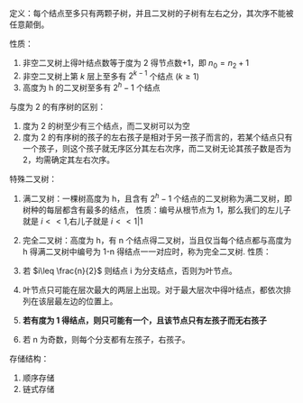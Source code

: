 定义：每个结点至多只有两颗子树，并且二叉树的子树有左右之分，其次序不能被任意颠倒。

性质：
1. 非空二叉树上得叶结点数等于度为 2 得节点数+1，即 $n_{0}=n_{2}+1$
2. 非空二叉树上第 $k$ 层上至多有 $2^{k-1}$ 个结点 $(k\geq 1)$
3. 高度为 h 的二叉树至多有 $2^h-1$ 个结点

与度为 2 的有序树的区别：
1. 度为 2 的树至少有三个结点，而二叉树可以为空
2. 度为 2 的有序树的孩子的左右孩子是相对于另一孩子而言的，若某个结点只有一个孩子，则这个孩子就无序区分其左右次序，而二叉树无论其孩子数是否为 2，均需确定其左右次序。

特殊二叉树：
1. 满二叉树：一棵树高度为 h，且含有 $2^h-1$ 个结点的二叉树称为满二叉树，即树种的每层都含有最多的结点，
性质：编号从根节点为 1，那么我们的左儿子就是 $i<< 1$,右儿子就是 $i<<1|1$

1. 完全二叉树：高度为 h，有 n 个结点得二叉树，当且仅当每个结点都与高度为 h 得满二叉树中编号为 1-n 得结点一一对应时，称为完全二叉树.
性质：
1. 若 $i\leq \frac{n}{2}$ 则结点 i 为分支结点，否则为叶节点。
2. 叶节点只可能在层次最大的两层上出现。对于最大层次中得叶结点，都依次排列在该层最左边的位置上。
3. **若有度为 1 得结点，则只可能有一个，且该节点只有左孩子而无右孩子**
4. 若 n 为奇数，则每个分支都有左孩子，右孩子。

存储结构：
1. 顺序存储
2. 链式存储